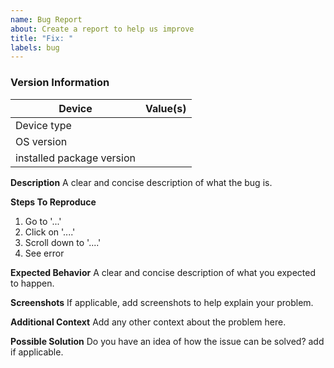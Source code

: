 ```yaml
---
name: Bug Report
about: Create a report to help us improve
title: "Fix: "
labels: bug
---
```



### Version Information
| Device                       | Value(s) |
| ------------------------| ---------- |
| Device type            |                 |
| OS version                   |                 |
| installed package version   |                 |


**Description**
A clear and concise description of what the bug is.

**Steps To Reproduce**

1. Go to '...'
2. Click on '....'
3. Scroll down to '....'
4. See error

**Expected Behavior**
A clear and concise description of what you expected to happen.

**Screenshots**
If applicable, add screenshots to help explain your problem.

**Additional Context**
Add any other context about the problem here.

**Possible Solution**
Do you have an idea of how the issue can be solved? add if applicable.
